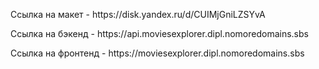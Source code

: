 <p>Ссылка на макет - https://disk.yandex.ru/d/CUIMjGniLZSYvA </p>
<p>Ссылка на бэкенд - https://api.moviesexplorer.dipl.nomoredomains.sbs </p>
<p>Ссылка на фронтенд - https://moviesexplorer.dipl.nomoredomains.sbs </p>
